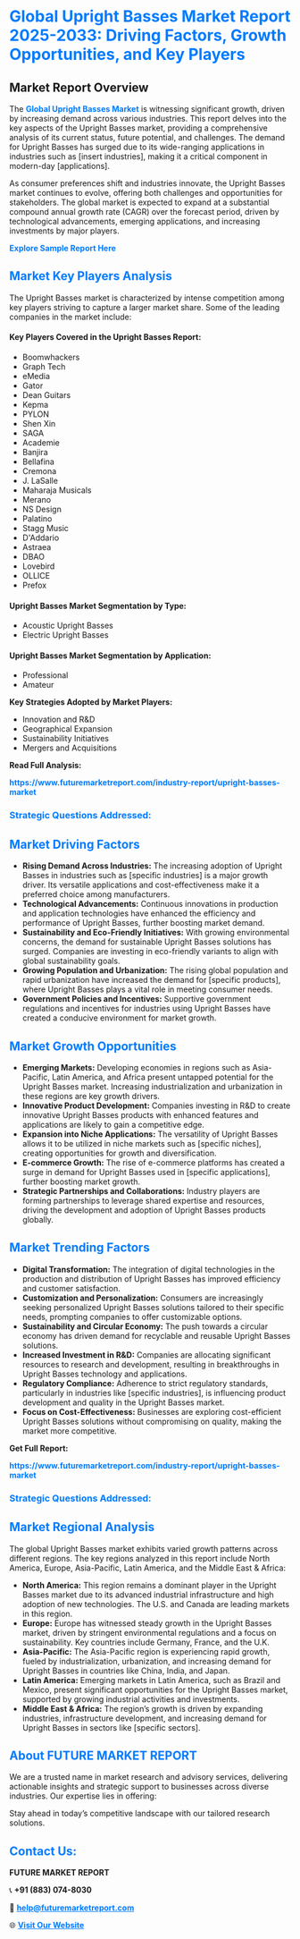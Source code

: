 <h1 style="color: #007BFF;">Global Upright Basses Market Report 2025-2033: Driving Factors, Growth Opportunities, and Key Players</h1>

<section id="overview">
<h2>Market Report Overview</h2>
<p>The <a href="https://www.futuremarketreport.com/industry-report/upright-basses-market" style="color: #007BFF; text-decoration: none;"><strong>Global Upright Basses Market</strong></a> is witnessing significant growth, driven by increasing demand across various industries. This report delves into the key aspects of the Upright Basses market, providing a comprehensive analysis of its current status, future potential, and challenges. The demand for Upright Basses has surged due to its wide-ranging applications in industries such as [insert industries], making it a critical component in modern-day [applications].</p>
<p>As consumer preferences shift and industries innovate, the Upright Basses market continues to evolve, offering both challenges and opportunities for stakeholders. The global market is expected to expand at a substantial compound annual growth rate (CAGR) over the forecast period, driven by technological advancements, emerging applications, and increasing investments by major players.</p>
</section>

<section id="overview">
<p><a href="https://www.futuremarketreport.com/request-sample/reportId=102594" style="color: #007BFF; text-decoration: none;"><strong>Explore Sample Report Here</strong></a></p>
</section>

<section id="key-players">
<h2 style="color: #007BFF;">Market Key Players Analysis</h2>
<p>The Upright Basses market is characterized by intense competition among key players striving to capture a larger market share. Some of the leading companies in the market include:</p>
<h4>Key Players Covered in the Upright Basses Report:</h4>
<ul><li>Boomwhackers</li><li>Graph Tech</li><li>eMedia</li><li>Gator</li><li>Dean Guitars</li><li>Kepma</li><li>PYLON</li><li>Shen Xin</li><li>SAGA</li><li>Academie</li><li>Banjira</li><li>Bellafina</li><li>Cremona</li><li>J. LaSalle</li><li>Maharaja Musicals</li><li>Merano</li><li>NS Design</li><li>Palatino</li><li>Stagg Music</li><li>D&#039;Addario</li><li>Astraea</li><li>DBAO</li><li>Lovebird</li><li>OLLICE</li><li>Prefox</li></ul>
<h4>Upright Basses Market Segmentation by Type:</h4>
<ul><li>Acoustic Upright Basses</li><li>Electric Upright Basses</li></ul>

<h4>Upright Basses Market Segmentation by Application:</h4>
<ul><li>Professional</li><li>Amateur</li></ul>
<p><strong>Key Strategies Adopted by Market Players:</strong></p>
<ul>
<li>Innovation and R&D</li>
<li>Geographical Expansion</li>
<li>Sustainability Initiatives</li>
<li>Mergers and Acquisitions</li>
</ul>
</section>

<section>
<p><strong>Read Full Analysis: </strong></p><a href="https://www.futuremarketreport.com/industry-report/upright-basses-market" style="color: #007BFF; text-decoration: none;"><strong>https://www.futuremarketreport.com/industry-report/upright-basses-market</strong></a>
<h3 style="color: #007BFF;">Strategic Questions Addressed:</h3>
</section>

<section id="driving-factors">
<h2 style="color: #007BFF;">Market Driving Factors</h2>
<ul>
<li><strong>Rising Demand Across Industries:</strong> The increasing adoption of Upright Basses in industries such as [specific industries] is a major growth driver. Its versatile applications and cost-effectiveness make it a preferred choice among manufacturers.</li>
<li><strong>Technological Advancements:</strong> Continuous innovations in production and application technologies have enhanced the efficiency and performance of Upright Basses, further boosting market demand.</li>
<li><strong>Sustainability and Eco-Friendly Initiatives:</strong> With growing environmental concerns, the demand for sustainable Upright Basses solutions has surged. Companies are investing in eco-friendly variants to align with global sustainability goals.</li>
<li><strong>Growing Population and Urbanization:</strong> The rising global population and rapid urbanization have increased the demand for [specific products], where Upright Basses plays a vital role in meeting consumer needs.</li>
<li><strong>Government Policies and Incentives:</strong> Supportive government regulations and incentives for industries using Upright Basses have created a conducive environment for market growth.</li>
</ul>
</section>

<section id="growth-opportunities">
<h2 style="color: #007BFF;">Market Growth Opportunities</h2>
<ul>
<li><strong>Emerging Markets:</strong> Developing economies in regions such as Asia-Pacific, Latin America, and Africa present untapped potential for the Upright Basses market. Increasing industrialization and urbanization in these regions are key growth drivers.</li>
<li><strong>Innovative Product Development:</strong> Companies investing in R&D to create innovative Upright Basses products with enhanced features and applications are likely to gain a competitive edge.</li>
<li><strong>Expansion into Niche Applications:</strong> The versatility of Upright Basses allows it to be utilized in niche markets such as [specific niches], creating opportunities for growth and diversification.</li>
<li><strong>E-commerce Growth:</strong> The rise of e-commerce platforms has created a surge in demand for Upright Basses used in [specific applications], further boosting market growth.</li>
<li><strong>Strategic Partnerships and Collaborations:</strong> Industry players are forming partnerships to leverage shared expertise and resources, driving the development and adoption of Upright Basses products globally.</li>
</ul>
</section>

<section id="trending-factors">
<h2 style="color: #007BFF;">Market Trending Factors</h2>
<ul>
<li><strong>Digital Transformation:</strong> The integration of digital technologies in the production and distribution of Upright Basses has improved efficiency and customer satisfaction.</li>
<li><strong>Customization and Personalization:</strong> Consumers are increasingly seeking personalized Upright Basses solutions tailored to their specific needs, prompting companies to offer customizable options.</li>
<li><strong>Sustainability and Circular Economy:</strong> The push towards a circular economy has driven demand for recyclable and reusable Upright Basses solutions.</li>
<li><strong>Increased Investment in R&D:</strong> Companies are allocating significant resources to research and development, resulting in breakthroughs in Upright Basses technology and applications.</li>
<li><strong>Regulatory Compliance:</strong> Adherence to strict regulatory standards, particularly in industries like [specific industries], is influencing product development and quality in the Upright Basses market.</li>
<li><strong>Focus on Cost-Effectiveness:</strong> Businesses are exploring cost-efficient Upright Basses solutions without compromising on quality, making the market more competitive.</li>
</ul>
</section>

<section>
<p><strong>Get Full Report: </strong></p><a href="https://www.futuremarketreport.com/industry-report/upright-basses-market" style="color: #007BFF; text-decoration: none;"><strong>https://www.futuremarketreport.com/industry-report/upright-basses-market</strong></a>
<h3 style="color: #007BFF;">Strategic Questions Addressed:</h3>
</section>


<section id="regional-analysis">
<h2 style="color: #007BFF;">Market Regional Analysis</h2>
<p>The global Upright Basses market exhibits varied growth patterns across different regions. The key regions analyzed in this report include North America, Europe, Asia-Pacific, Latin America, and the Middle East & Africa:</p>
<ul>
<li><strong>North America:</strong> This region remains a dominant player in the Upright Basses market due to its advanced industrial infrastructure and high adoption of new technologies. The U.S. and Canada are leading markets in this region.</li>
<li><strong>Europe:</strong> Europe has witnessed steady growth in the Upright Basses market, driven by stringent environmental regulations and a focus on sustainability. Key countries include Germany, France, and the U.K.</li>
<li><strong>Asia-Pacific:</strong> The Asia-Pacific region is experiencing rapid growth, fueled by industrialization, urbanization, and increasing demand for Upright Basses in countries like China, India, and Japan.</li>
<li><strong>Latin America:</strong> Emerging markets in Latin America, such as Brazil and Mexico, present significant opportunities for the Upright Basses market, supported by growing industrial activities and investments.</li>
<li><strong>Middle East & Africa:</strong> The region’s growth is driven by expanding industries, infrastructure development, and increasing demand for Upright Basses in sectors like [specific sectors].</li>
</ul>
</section>

<footer>
<h2 style="color: #007BFF;">About FUTURE MARKET REPORT</h2>
<p>We are a trusted name in market research and advisory services, delivering actionable insights and strategic support to businesses across diverse industries. Our expertise lies in offering:</p>

<p>Stay ahead in today’s competitive landscape with our tailored research solutions.</p>

<h2 style="color: #007BFF;">Contact Us:</h2>
<p><strong>FUTURE MARKET REPORT</strong></p>
<p>📞 <strong>+91 (883) 074-8030</strong></p>
<p>📧 <strong><a href="mailto:help@futuremarketreport.com" style="color: #007BFF;">help@futuremarketreport.com</a></strong></p>
<p>🌐 <strong><a href="https://www.futuremarketreport.com/" style="color: #007BFF;">Visit Our Website</a></strong></p>
</footer>